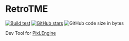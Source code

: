 # RetroTME

[![Build test](https://github.com/Pokecreatorfr/RetroTME/actions/workflows/main.yml/badge.svg?branch=main)](https://github.com/Pokecreatorfr/RetroTME/actions/workflows/main.yml) [![GitHub stars](https://img.shields.io/github/stars/Pokecreatorfr/RetroTME.svg?style=social)](https://github.com/Pokecreatorfr/RetroTME/stargazers) ![GitHub code size in bytes](https://img.shields.io/github/languages/code-size/Pokecreatorfr/RetroTME)

Dev Tool for [PixLEngine](https://github.com/Pokecreatorfr/PixL-Engine)
